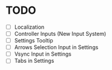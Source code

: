 # TODO
- [ ] Localization
- [ ] Controller Inputs (New Input System)
- [ ] Settings Tooltip
- [ ] Arrows Selection Input in Settings
- [ ] Vsync Input in Settings
- [ ] Tabs in Settings